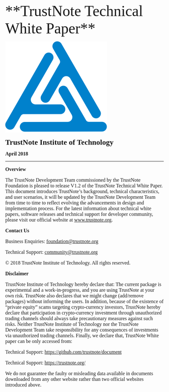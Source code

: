 <html lang="en">
<body>
<font face="cambria" size="12"><!--center-->**TrustNote Technical White Paper**<!--/center--></font>

<p><!--center--><a target="_blank" href="Docs/ICO.png"><img src="Docs/ICO.png"></a><!--/center--></p>

<font face="cambria" size="5"><!--center-->**TrustNote Institute of Technology**<!--/center--></font>

<font face="cambria" size="3"><!--center-->**April 2018**<!--/center--></font>

----------
<font face="cambria" size="3">

**Overview**

<p><!--justify-->The TrustNote Development Team commissioned by the TrustNote Foundation is pleased to release V1.2 of the TrustNote Technical White Paper.  This document introduces TrustNote’s background, technical characteristics, and user scenarios, it will be updated by the TrustNote Development Team from time to time to reflect evolving the advancements in design and implementation process.  For the latest information about technical white papers, software releases and technical support for developer community, please visit our official website at <a href="www.trustnote.org" target="_blank" rel="external">www.trustnote.org</a>.<!--/justify--></p>

**Contact Us**
<p><!--justify-->Business Enquiries:  <a href="foundation@trustnote.org" target="_blank" rel="external">foundation@trustnote.org</a><!--/justify--></p>
<p><!--justify-->Technical Support:  <a href="community@trustnote.org" target="_blank" rel="external">community@trustnote.org</a><!--/justify--></p>

<p>© 2018 TrustNote Institute of Technology. All rights reserved.</p>

**Disclaimer**
<p><!--justify-->TrustNote Institute of Technology hereby declare that: The current package is experimental and a work-in-progress, and you are using TrustNote at your own risk.  TrustNote also declares that we might change (add/remove packages) without informing the users.  In addition, because of the existence of “private equity” scams targeting crypto-currency investors, TrustNote hereby declare that participation in crypto-currency investment through unauthorized trading channels should always take precautionary measures against such risks.  Neither TrustNote Institute of Technology nor the TrustNote Development Team take responsibility for any consequences of investments via unauthorized trading channels.  Finally, we declare that, TrustNote White paper can be only accessed from:<!--/justify--></P>
<p><!--justify-->Technical Support:  <a href="https://github.com/trustnote/document" target="_blank" rel="external">https://github.com/trustnote/document</a><!--/justify--></p>
<p><!--justify-->Technical Support:  <a href="https://trustnote.org/" target="_blank" rel="external">https://trustnote.org/</a><!--/justify--></p>
<p><!--justify-->We do not guarantee the faulty or misleading data available in documents downloaded from any other website rather than two official websites introduced above.<!--/justify--></P>


</font>




























</body>
</html>